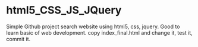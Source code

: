 # html5_CSS_JS_JQuery
Simple Github project search website using html5, css, jquery. Good to learn basic of web development. 
copy index_final.html and change it, test it, commit it.
